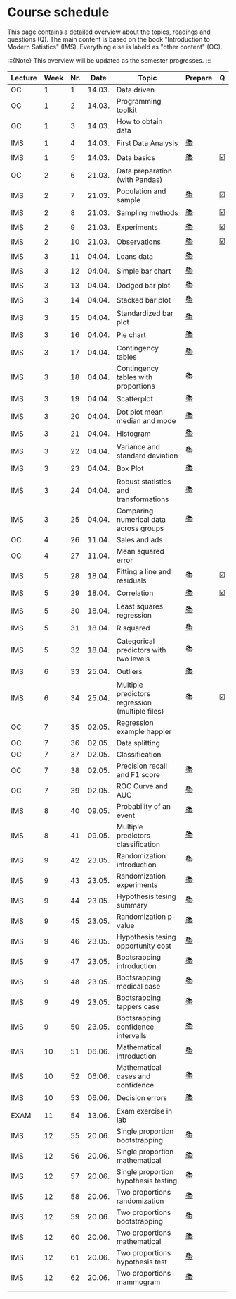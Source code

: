 # Course schedule

This page contains a detailed overview about the topics, readings and questions (Q). The main content is based on the book "Introduction to Modern Satistics" (IMS). Everything else is labeld as "other content" (OC).   

:::{Note}
This overview will be updated as the semester progresses.
:::

|	Lecture	|	Week	|	Nr.	|	Date	|	Topic	|	Prepare	|	Q	|
|	---	|	---	|	---	|	---	|	---	|	---	|	---	|
|	OC	|	1	|	1	|	14.03.	|	Data driven	|		|		|
|	OC	|	1	|	2	|	14.03.	|	Programming toolkit	|		|		|
|	OC	|	1	|	3	|	14.03.	|	How to obtain data	|		|		|
|	IMS	|	1	|	4	|	14.03.	|	First Data Analysis	|	[📚](https://openintro-ims.netlify.app/data-hello.html#case-study-stents-strokes)	|		|
|	IMS	|	1	|	5	|	14.03.	|	Data basics	|	[📚](https://openintro-ims.netlify.app/data-hello.html#data-basics)	|	[☑️](https://forms.gle/EJT7mcYgPi8drKgR9)	|
|	OC	|	2	|	6	|	21.03.	|	Data preparation (with Pandas)	|		|		|
|	IMS	|	2	|	7	|	21.03.	|	Population and sample	|	[📚](https://openintro-ims.netlify.app/data-design.html#data-design)	|	[☑️](https://forms.gle/qPYg55ncRyUGCqXH8)	|
|	IMS	|	2	|	8	|	21.03.	|	Sampling methods	|	[📚](https://openintro-ims.netlify.app/data-design.html#sampling-principles-strategies)	|	[☑️](https://forms.gle/SnQsTPKF5CRQ1Wa49)	|
|	IMS	|	2	|	9	|	21.03.	|	Experiments	|	[📚](https://openintro-ims.netlify.app/data-design.html#experiments)	|	[☑️](https://forms.gle/6Tu92Ez83XANW8Un6)	|
|	IMS	|	2	|	10	|	21.03.	|	Observations	|	[📚](https://openintro-ims.netlify.app/data-design.html#observational-studies)	|	[☑️](https://forms.gle/V36KmsTjeH2finms9)	|
|	IMS	|	3	|	11	|	04.04.	|	Loans data	|	[📚](https://openintro-ims.netlify.app/explore-categorical.html#explore-categorical)	|		|
|	IMS	|	3	|	12	|	04.04.	|	Simple bar chart	|	[📚](https://openintro-ims.netlify.app/explore-categorical.html#contingency-tables-and-bar-plots)	|		|
|	IMS	|	3	|	13	|	04.04.	|	Dodged bar plot	|	[📚](https://openintro-ims.netlify.app/explore-categorical.html#bar-plots-with-two-variables)	|		|
|	IMS	|	3	|	14	|	04.04.	|	Stacked bar plot	|	[📚](https://openintro-ims.netlify.app/explore-categorical.html#bar-plots-with-two-variables)	|		|
|	IMS	|	3	|	15	|	04.04.	|	Standardized bar plot	|	[📚](https://openintro-ims.netlify.app/explore-categorical.html#bar-plots-with-two-variables)	|		|
|	IMS	|	3	|	16	|	04.04.	|	Pie chart	|	[📚](https://openintro-ims.netlify.app/explore-categorical.html#pie-charts)	|		|
|	IMS	|	3	|	17	|	04.04.	|	Contingency tables	|	[📚](https://openintro-ims.netlify.app/explore-categorical.html#contingency-tables-and-bar-plots)	|		|
|	IMS	|	3	|	18	|	04.04.	|	Contingency tables with proportions	|	[📚](https://openintro-ims.netlify.app/explore-categorical.html#row-and-column-proportions)	|		|
|	IMS	|	3	|	19	|	04.04.	|	Scatterplot	|	[📚](https://openintro-ims.netlify.app/explore-numerical.html#scatterplots)	|		|
|	IMS	|	3	|	20	|	04.04.	|	Dot plot mean median and mode	|	[📚](https://openintro-ims.netlify.app/explore-numerical.html#dotplots)	|		|
|	IMS	|	3	|	21	|	04.04.	|	Histogram 	|	[📚](https://openintro-ims.netlify.app/explore-numerical.html#histograms)	|		|
|	IMS	|	3	|	22	|	04.04.	|	Variance and standard deviation	|	[📚](https://openintro-ims.netlify.app/explore-numerical.html#histograms)	|		|
|	IMS	|	3	|	23	|	04.04.	|	Box Plot	|	[📚](https://openintro-ims.netlify.app/explore-numerical.html#boxplots)	|		|
|	IMS	|	3	|	24	|	04.04.	|	Robust statistics and transformations	|	[📚](https://openintro-ims.netlify.app/explore-numerical.html#robust-statistics)	|		|
|	IMS	|	3	|	25	|	04.04.	|	Comparing numerical data across groups	|	[📚](https://openintro-ims.netlify.app/explore-categorical.html#comparing-numerical-data-across-groups)	|		|
|	OC	|	4	|	26	|	11.04.	|	Sales and ads 	|		|		|
|	OC	|	4	|	27	|	11.04.	|	Mean squared error	|		|		|
|	IMS	|	5	|	28	|	18.04.	|	Fitting a line and residuals	|	[📚](https://openintro-ims.netlify.app/model-slr.html#fit-line-res-cor)	|	[☑️](https://forms.gle/JFMXzjByDRGZtbDx8)	|
|	IMS	|	5	|	29	|	18.04.	|	Correlation	|	[📚](https://openintro-ims.netlify.app/model-slr.html#describing-linear-relationships-with-correlation)	|	[☑️](https://forms.gle/5ntV6z8yHk8g4qgZ8)	|
|	IMS	|	5	|	30	|	18.04.	|	Least squares regression	|	[📚](https://openintro-ims.netlify.app/model-slr.html#least-squares-regression)	|		|
|	IMS	|	5	|	31	|	18.04.	|	R squared	|	[📚](https://openintro-ims.netlify.app/model-slr.html#r-squared)	|		|
|	IMS	|	5	|	32	|	18.04.	|	Categorical predictors with two levels	|	[📚](https://openintro-ims.netlify.app/model-slr.html#categorical-predictor-two-levels)	|		|
|	IMS	|	6	|	33	|	25.04.	|	Outliers	|	[📚](https://openintro-ims.netlify.app/model-slr.html#outliers-in-regression)	|		|
|	IMS	|	6	|	34	|	25.04.	|	Multiple predictors regression (multiple files)	|	[📚](https://openintro-ims.netlify.app/model-mlr.html#model-mlr)	|	[☑️](https://forms.gle/wHPHMvbTDczNaQD97)	|
|	OC	|	7	|	35	|	02.05.	|	Regression example happier	|		|		|
|	OC	|	7	|	36	|	02.05.	|	Data splitting	|		|		|
|	OC	|	7	|	37	|	02.05.	|	Classification	|		|		|
|	OC	|	7	|	38	|	02.05.	|	Precision recall and F1 score	|	[📚](https://mlu-explain.github.io/precision-recall/)	|		|
|	OC	|	7	|	39	|	02.05.	|	ROC Curve and AUC	|	[📚](https://mlu-explain.github.io/roc-auc/)	|		|
|	IMS	|	8	|	40	|	09.05.	|	Probability of an event	|	[📚](https://openintro-ims.netlify.app/model-logistic.html#modelingTheProbabilityOfAnEvent)	|		|
|	IMS	|	8	|	41	|	09.05.	|	Multiple predictors classification	|	[📚](https://openintro-ims.netlify.app/model-logistic.html#logistic-model-with-many-variables)	|		|
|	IMS	|	9	|	42	|	23.05.	|	Randomization introduction	|	[📚](https://openintro-ims.netlify.app/foundations-randomization.html)	|		|
|	IMS	|	9	|	43	|	23.05.	|	Randomization experiments	|	[📚](https://openintro-ims.netlify.app/foundations-randomization.html#caseStudySexDiscrimination)	|		|
|	IMS	|	9	|	44	|	23.05.	|	Hypothesis tesing summary	|	[📚](https://openintro-ims.netlify.app/foundations-randomization.html#chp11-review)	|		|
|	IMS	|	9	|	45	|	23.05.	|	Randomization p-value	|	[📚](https://openintro-ims.netlify.app/foundations-randomization.html#p-value-and-statistical-significance)	|		|
|	IMS	|	9	|	46	|	23.05.	|	Hypothesis tesing opportunity cost 	|	[📚](https://openintro-ims.netlify.app/foundations-randomization.html#caseStudyOpportunityCost)	|		|
|	IMS	|	9	|	47	|	23.05.	|	Bootsrapping introduction	|	[📚](https://openintro-ims.netlify.app/foundations-bootstrapping.html)	|		|
|	IMS	|	9	|	48	|	23.05.	|	Bootsrapping medical case	|	[📚](https://openintro-ims.netlify.app/foundations-bootstrapping.html#case-study-med-consult)	|		|
|	IMS	|	9	|	49	|	23.05.	|	Bootsrapping tappers case	|	[📚](https://openintro-ims.netlify.app/foundations-bootstrapping.html#tapperscasestudy)	|		|
|	IMS	|	9	|	50	|	23.05.	|	Bootsrapping confidence intervalls	|	[📚](https://openintro-ims.netlify.app/foundations-bootstrapping.html#ConfidenceIntervals)	|		|
|	IMS	|	10	|	51	|	06.06.	|	Mathematical introduction	|	[📚](https://openintro-ims.netlify.app/foundations-mathematical.html)	|		|
|	IMS	|	10	|	52	|	06.06.	|	Mathematical cases and confidence	|	[📚](https://openintro-ims.netlify.app/foundations-mathematical.html#caseopp)	|		|
|	IMS	|	10	|	53	|	06.06.	|	Decision errors	|	[📚](https://openintro-ims.netlify.app/decerr.html)	|		|
|	EXAM	|	11	|	54	|	13.06.	|	Exam exercise in lab	|		|		|
|	IMS	|	12	|	55	|	20.06.	|	Single proportion bootstrapping	|	[📚](https://openintro-ims.netlify.app/inference-one-prop.html#one-prop-null-boot)	|		|
|	IMS	|	12	|	56	|	20.06.	|	Single proportion mathematical	|	[📚](https://openintro-ims.netlify.app/inference-one-prop.html#one-prop-norm)	|		|
|	IMS	|	12	|	57	|	20.06.	|	Single proportion hypothesis testing	|	[📚](https://openintro-ims.netlify.app/inference-one-prop.html#hypothesis-test-for-a-proportion)	|		|
|	IMS	|	12	|	58	|	20.06.	|	Two proportions randomization	|	[📚](https://openintro-ims.netlify.app/inference-two-props.html#two-prop-errors)	|		|
|	IMS	|	12	|	59	|	20.06.	|	Two proportions bootstrapping	|	[📚](https://openintro-ims.netlify.app/inference-two-props.html#two-prop-boot-ci)	|		|
|	IMS	|	12	|	60	|	20.06.	|	Two proportions mathematical	|	[📚](https://openintro-ims.netlify.app/inference-two-props.html#math-2prop)	|		|
|	IMS	|	12	|	61	|	20.06.	|	Two proportions hypothesis test	|	[📚](https://openintro-ims.netlify.app/inference-two-props.html#hypothesis-test-for-the-difference-between-two-proportions)	|		|
|	IMS	|	12	|	62	|	20.06.	|	Two proportions mammogram	|	[📚](https://openintro-ims.netlify.app/inference-two-props.html#hypothesis-test-for-the-difference-between-two-proportions)	|		|
|		|		|		|		|		|		|		|